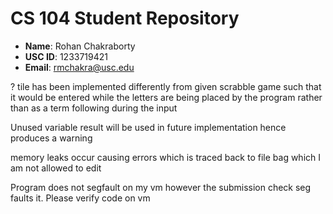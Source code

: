 # CS 104 Student Repository

- **Name**: Rohan Chakraborty
- **USC ID**: 1233719421
- **Email**: rmchakra@usc.edu

? tile has been implemented differently from given scrabble game such that it would be entered while the letters are being placed by the program rather than as a term following during the input

Unused variable result will be used in future implementation hence produces a warning

memory leaks occur causing errors which is traced back to file bag which I am not allowed to edit

Program does not segfault on my vm however the submission check seg faults it. Please verify code on vm
